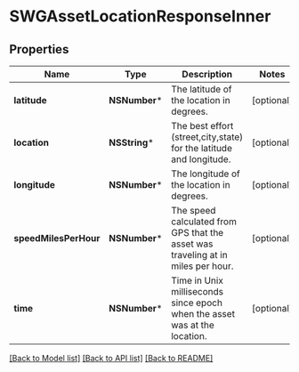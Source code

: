 # SWGAssetLocationResponseInner

## Properties
Name | Type | Description | Notes
------------ | ------------- | ------------- | -------------
**latitude** | **NSNumber*** | The latitude of the location in degrees. | [optional] 
**location** | **NSString*** | The best effort (street,city,state) for the latitude and longitude. | [optional] 
**longitude** | **NSNumber*** | The longitude of the location in degrees. | [optional] 
**speedMilesPerHour** | **NSNumber*** | The speed calculated from GPS that the asset was traveling at in miles per hour. | [optional] 
**time** | **NSNumber*** | Time in Unix milliseconds since epoch when the asset was at the location. | [optional] 

[[Back to Model list]](../README.md#documentation-for-models) [[Back to API list]](../README.md#documentation-for-api-endpoints) [[Back to README]](../README.md)


